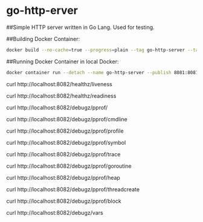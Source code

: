 # go-http-erver
##Simple HTTP server written in Go Lang.  Used for testing.

##Building Docker Container:
```bash
docker build --no-cache=true --progress=plain --tag go-http-server --tag go-http-server:1.0.0 --tag go-http-server:latest .
```  

##Running Docker Container in local Docker:
```bash
docker container run --detach --name go-http-server --publish 8081:8081 --publish 8082:8082 go-http-server
```


curl  http://localhost:8082/healthz/liveness

curl  http://localhost:8082/healthz/readiness


curl  http://localhost:8082/debugz/pprof/

curl  http://localhost:8082/debugz/pprof/cmdline

curl  http://localhost:8082/debugz/pprof/profile

curl  http://localhost:8082/debugz/pprof/symbol

curl  http://localhost:8082/debugz/pprof/trace

curl  http://localhost:8082/debugz/pprof/goroutine

curl  http://localhost:8082/debugz/pprof/heap

curl  http://localhost:8082/debugz/pprof/threadcreate

curl  http://localhost:8082/debugz/pprof/block

curl  http://localhost:8082/debugz/vars
